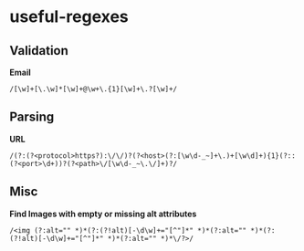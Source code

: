 # useful-regexes

## Validation

**Email**

`/[\w]+[\.\w]*[\w]+@\w+\.{1}[\w]+\.?[\w]+/`

## Parsing

**URL**

`/(?:(?<protocol>https?):\/\/)?(?<host>(?:[\w\d-_~]+\.)+[\w\d]+){1}(?::(?<port>\d+))?(?<path>\/[\w\d-_~\.\/]+)?/`

## Misc

**Find Images with empty or missing alt attributes**

`/<img (?:alt="" *)*(?:(?!alt)[-\d\w]+="[^"]*" *)*(?:alt="" *)*(?:(?!alt)[-\d\w]+="[^"]*" *)*(?:alt="" *)*\/?>/`
